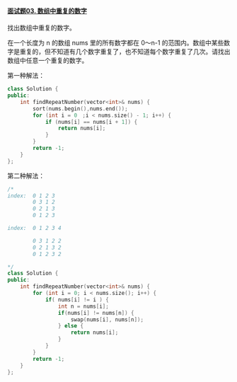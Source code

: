 #### [面试题03. 数组中重复的数字](https://leetcode-cn.com/problems/shu-zu-zhong-zhong-fu-de-shu-zi-lcof/)

找出数组中重复的数字。


在一个长度为 n 的数组 nums 里的所有数字都在 0～n-1 的范围内。数组中某些数字是重复的，但不知道有几个数字重复了，也不知道每个数字重复了几次。请找出数组中任意一个重复的数字。

第一种解法：

```c++
class Solution {
public:
    int findRepeatNumber(vector<int>& nums) {
        sort(nums.begin(),nums.end());
        for (int i = 0　;i < nums.size() - 1; i++) {
            if (nums[i] == nums[i + 1]) {
                return nums[i];
            }
        }
        return -1;
    }
};
```

第二种解法：

```c++
/*
index:  0 1 2 3
        0 3 1 2
        0 2 1 3
        0 1 2 3

index:  0 1 2 3 4

        0 3 1 2 2
        0 2 1 3 2
        0 1 2 3 2

*/
class Solution {
public:
    int findRepeatNumber(vector<int>& nums) {
        for (int i = 0; i < nums.size(); i++) {
            if( nums[i] != i ) {
                int n = nums[i];
                if(nums[i] != nums[n]) {
                    swap(nums[i], nums[n]);
                } else {
                    return nums[i];
                }
            }
        }
        return -1;
    }
};
```

